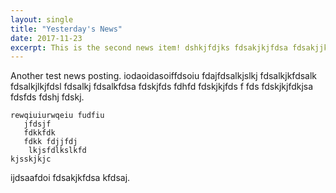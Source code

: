 ```yaml
---
layout: single
title: "Yesterday's News"
date: 2017-11-23
excerpt: This is the second news item! dshkjfdjks fdsakjkjfdsa fdsakjjkfdsa fdsfds fdsfdsa fdsafdsa fdsakjkjfdsa kfdsa fdsafdsa fdskjkjfdsa fdsfdsa fdsafdsa fdskjfdsa fdsakjfdsa fdsafdsa fdsafdsa fdsakjfdsa fdsakjdsa fdsads fdsjkj fdsafdsa fd fdsakja fdsakjkjfda fdsahjd fdsakjkjfdsa fdsakj fdsjak. gffdslkjf. lkfdslkjds!!!
---
```


Another test news posting. iodaoidasoiffdsoiu fdajfdsalkjslkj fdsalkjkfdsalk fdsalkjlkjfdsl fdsalkj fdsalkfdsa fdskjfds fdhfd fdskjkjfds f fds fdskjkjfdkjsa fdsfds fdshj fdskj.
```
rewqiuiurwqeiu fudfiu
   jfdsjf
   fdkkfdk
   fdkk fdjjfdj
   	lkjsfdlkslkfd
kjsskjkjc
```
ijdsaafdoi fdsakjkfdsa kfdsaj.
